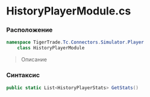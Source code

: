 
# HistoryPlayerModule.cs
### Расположение
```csharp
namespace TigerTrade.Tc.Connectors.Simulator.Player  
    class HistoryPlayerModule
```

> Описание

### Синтаксис
```csharp
public static List<HistoryPlayerStats> GetStats()
```
